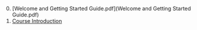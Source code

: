 0. [Welcome and Getting Started Guide.pdf](Welcome and Getting Started Guide.pdf)
1. [Course Introduction](https://www.youtube.com/watch?v=uGvscrrrz9w&t=2s)
